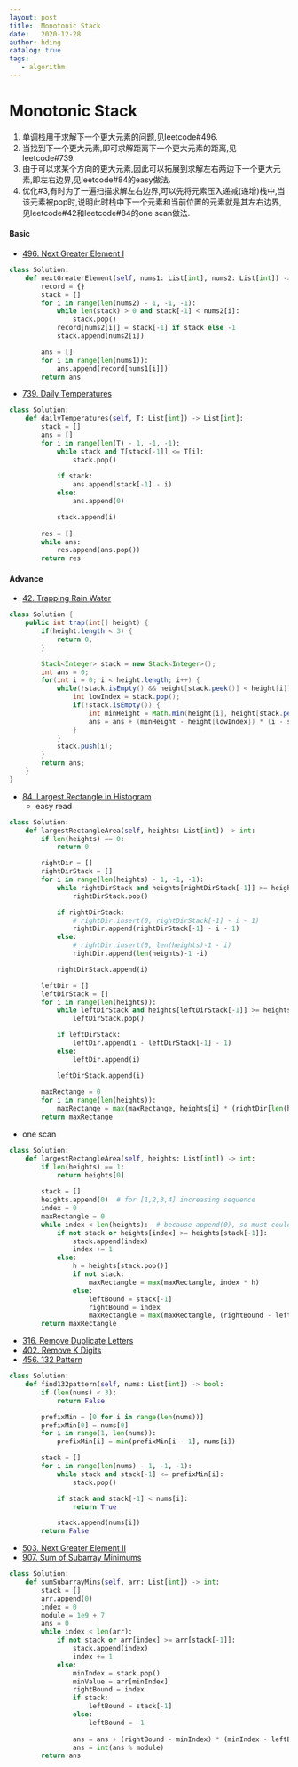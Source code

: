 ```yaml
---
layout: post
title:  Monotonic Stack
date:   2020-12-28
author: hding
catalog: true
tags:
   - algorithm
---
```

# Monotonic Stack
1. 单调栈用于求解下一个更大元素的问题,见leetcode#496.   
2. 当找到下一个更大元素,即可求解距离下一个更大元素的距离,见leetcode#739.  
3. 由于可以求某个方向的更大元素,因此可以拓展到求解左右两边下一个更大元素,即左右边界,见leetcode#84的easy做法.
4. 优化#3,有时为了一遍扫描求解左右边界,可以先将元素压入递减(递增)栈中,当该元素被pop时,说明此时栈中下一个元素和当前位置的元素就是其左右边界,见leetcode#42和leetcode#84的one scan做法.

#### Basic
- [496. Next Greater Element I](https://leetcode.com/problems/next-greater-element-i/)
```python
class Solution:
    def nextGreaterElement(self, nums1: List[int], nums2: List[int]) -> List[int]:
        record = {}
        stack = []
        for i in range(len(nums2) - 1, -1, -1):
            while len(stack) > 0 and stack[-1] < nums2[i]:
                stack.pop()
            record[nums2[i]] = stack[-1] if stack else -1
            stack.append(nums2[i])

        ans = []
        for i in range(len(nums1)):
            ans.append(record[nums1[i]])
        return ans
```

- [739. Daily Temperatures](https://leetcode.com/problems/daily-temperatures/)
```python
class Solution:
    def dailyTemperatures(self, T: List[int]) -> List[int]:
        stack = []
        ans = []
        for i in range(len(T) - 1, -1, -1):
            while stack and T[stack[-1]] <= T[i]:
                stack.pop()
                
            if stack:
                ans.append(stack[-1] - i)
            else:
                ans.append(0)

            stack.append(i)
        
        res = []
        while ans:
            res.append(ans.pop())
        return res

```

#### Advance
- [42. Trapping Rain Water](https://leetcode.com/problems/trapping-rain-water/)
```java
class Solution {
    public int trap(int[] height) {
        if(height.length < 3) {
            return 0;
        }

        Stack<Integer> stack = new Stack<Integer>();
        int ans = 0;
        for(int i = 0; i < height.length; i++) {
            while(!stack.isEmpty() && height[stack.peek()] < height[i]) {
                int lowIndex = stack.pop();
                if(!stack.isEmpty()) {
                    int minHeight = Math.min(height[i], height[stack.peek()]);
                    ans = ans + (minHeight - height[lowIndex]) * (i - stack.peek() - 1);
                }
            }
            stack.push(i);
        }
        return ans;   
    }
}
```

- [84. Largest Rectangle in Histogram](https://leetcode.com/problems/largest-rectangle-in-histogram/)
  - easy read
```python
class Solution:
    def largestRectangleArea(self, heights: List[int]) -> int:
        if len(heights) == 0:
            return 0

        rightDir = []
        rightDirStack = []
        for i in range(len(heights) - 1, -1, -1):
            while rightDirStack and heights[rightDirStack[-1]] >= heights[i]:
                rightDirStack.pop()

            if rightDirStack:
                # rightDir.insert(0, rightDirStack[-1] - i - 1)
                rightDir.append(rightDirStack[-1] - i - 1)
            else:
                # rightDir.insert(0, len(heights)-1 - i)
                rightDir.append(len(heights)-1 -i)

            rightDirStack.append(i)

        leftDir = []
        leftDirStack = []
        for i in range(len(heights)):
            while leftDirStack and heights[leftDirStack[-1]] >= heights[i]:
                leftDirStack.pop()

            if leftDirStack:
                leftDir.append(i - leftDirStack[-1] - 1)
            else:
                leftDir.append(i)

            leftDirStack.append(i)
        
        maxRectange = 0
        for i in range(len(heights)):
            maxRectange = max(maxRectange, heights[i] * (rightDir[len(heights)-1 - i] + leftDir[i] + 1))
        return maxRectange
```

  - one scan
```python
class Solution:
    def largestRectangleArea(self, heights: List[int]) -> int:
        if len(heights) == 1:
            return heights[0]
        
        stack = []
        heights.append(0)  # for [1,2,3,4] increasing sequence
        index = 0
        maxRectangle = 0
        while index < len(heights):  # because append(0), so must could break loop
            if not stack or heights[index] >= heights[stack[-1]]:
                stack.append(index)
                index += 1
            else:
                h = heights[stack.pop()]
                if not stack:
                    maxRectangle = max(maxRectangle, index * h)
                else:
                    leftBound = stack[-1]
                    rightBound = index
                    maxRectangle = max(maxRectangle, (rightBound - leftBound - 1) * h)
        return maxRectangle
```

- [316. Remove Duplicate Letters](https://leetcode.com/problems/remove-duplicate-letters/)
- [402. Remove K Digits](https://leetcode.com/problems/remove-k-digits/)
- [456. 132 Pattern](https://leetcode.com/problems/132-pattern/)
```python
class Solution:
    def find132pattern(self, nums: List[int]) -> bool:
        if (len(nums) < 3):
            return False

        prefixMin = [0 for i in range(len(nums))]
        prefixMin[0] = nums[0]
        for i in range(1, len(nums)):
            prefixMin[i] = min(prefixMin[i - 1], nums[i])

        stack = []
        for i in range(len(nums) - 1, -1, -1):
            while stack and stack[-1] <= prefixMin[i]:
                stack.pop()

            if stack and stack[-1] < nums[i]:
                return True

            stack.append(nums[i])
        return False
```

- [503. Next Greater Element II](https://leetcode.com/problems/next-greater-element-ii/)
- [907. Sum of Subarray Minimums](https://leetcode.com/problems/sum-of-subarray-minimums/)
```python
class Solution:
    def sumSubarrayMins(self, arr: List[int]) -> int:
        stack = []
        arr.append(0)
        index = 0
        module = 1e9 + 7
        ans = 0
        while index < len(arr):
            if not stack or arr[index] >= arr[stack[-1]]:
                stack.append(index)
                index += 1
            else:
                minIndex = stack.pop()
                minValue = arr[minIndex]
                rightBound = index
                if stack:
                    leftBound = stack[-1]
                else:
                    leftBound = -1
                    
                ans = ans + (rightBound - minIndex) * (minIndex - leftBound) * minValue
                ans = int(ans % module)
        return ans
```